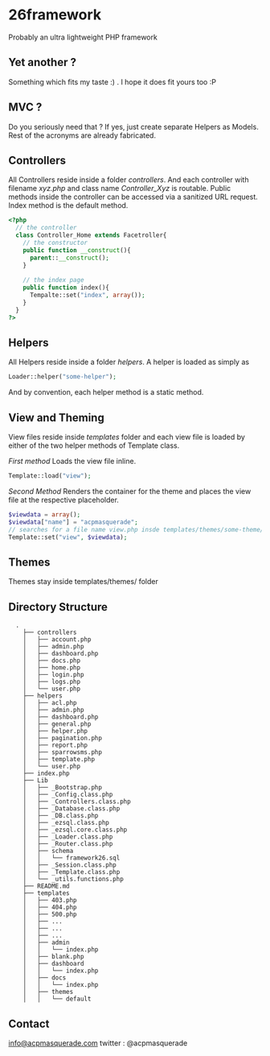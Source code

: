 26framework 
===========

Probably an ultra lightweight PHP framework

Yet another ?
-----------

Something which fits my taste :) . I hope it does fit yours too :P 

MVC ?
-----
Do you seriously need that ? If yes, just create separate Helpers as Models. Rest of the acronyms are already fabricated.

Controllers
-----------
All Controllers reside inside a folder *controllers*.
And each controller with filename *xyz.php* and class name *Controller_Xyz* is routable. Public methods inside the controller can be accessed via a sanitized URL request.
Index method is the default method.
````php
<?php 
  // the controller
  class Controller_Home extends Facetroller{  
    // the constructor
    public function __construct(){
      parent::__construct();
    }
    
    // the index page
    public function index(){
      Tempalte::set("index", array());
    }
  }
?>
````

Helpers
-------
All Helpers reside inside a folder *helpers*. A helper is loaded as simply as 
````php
Loader::helper("some-helper");
````
And by convention, each helper method is a static method.


View and Theming
----------------
View files reside inside *templates* folder and each view file is loaded by either of the two helper methods of Template class.

*First method*
Loads the view file inline.
````php
Template::load("view");
````

*Second Method*
Renders the container for the theme and places the view file at the respective placeholder.
````php
$viewdata = array();
$viewdata["name"] = "acpmasquerade";
// searches for a file name view.php insde templates/themes/some-theme/ folder
Template::set("view", $viewdata);
````

Themes
------
Themes stay inside templates/themes/ folder 

Directory Structure
-------------------
      .
    	├── controllers
    	│   ├── account.php
    	│   ├── admin.php
    	│   ├── dashboard.php
    	│   ├── docs.php
    	│   ├── home.php
    	│   ├── login.php
    	│   ├── logs.php
    	│   └── user.php
    	├── helpers
    	│   ├── acl.php
    	│   ├── admin.php
    	│   ├── dashboard.php
    	│   ├── general.php
    	│   ├── helper.php
    	│   ├── pagination.php
    	│   ├── report.php
    	│   ├── sparrowsms.php
    	│   ├── template.php
    	│   └── user.php
    	├── index.php
    	├── Lib
    	│   ├── _Bootstrap.php
    	│   ├── _Config.class.php
    	│   ├── _Controllers.class.php
    	│   ├── _Database.class.php
    	│   ├── _DB.class.php
    	│   ├── _ezsql.class.php
    	│   ├── _ezsql.core.class.php
    	│   ├── _Loader.class.php
    	│   ├── _Router.class.php
    	│   ├── schema
    	│   │   └── framework26.sql
    	│   ├── _Session.class.php
    	│   ├── _Template.class.php
    	│   └── _utils.functions.php
    	├── README.md
    	├── templates
    	│   ├── 403.php
    	│   ├── 404.php
    	│   ├── 500.php
    	│   ├── ...
    	│   ├── ...
    	│   ├── ...
    	│   ├── admin
    	│   │   └── index.php
    	│   ├── blank.php
    	│   ├── dashboard
    	│   │   └── index.php
    	│   ├── docs
    	│   │   └── index.php
    	│   ├── themes
    	│   │   └── default
    


Contact
-----------
info@acpmasquerade.com
twitter : @acpmasquerade
